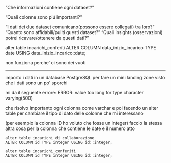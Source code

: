  
“Che informazioni contiene ogni dataset?”



“Quali colonne sono piú importanti?”

“I dati dei due dataset comunicano(possono essere collegati) tra loro?”
“Quanto sono affidabili/puliti questi dataset?”
“Quali insights (osservazioni) potrei ricavare/ottenere da questi dati?”

 
 alter table incarichi_conferiti 
ALTER COLUMN data_inizio_incarico TYPE date USING data_inizio_incarico::date;

non funziona perche' ci sono dei vuoti
 
 
---


 
 importo i dati in un database PostgreSQL per fare un mini landing zone visto che i dati sono un po' sporchi

mi da il seguente errore:
ERROR: value too long for type character varying(500)

che risolvo importanto ogni colonna come varchar 
e poi facendo un alter table per cambiare il tipo di dato delle colonne che mi interessano

(per esempio la colonna ID ho voluto che fosse un integer)
faccio la stessa altra cosa per la colonna che contiene le date e il numero atto

    alter table incarichi_di_collaborazione 
    ALTER COLUMN id TYPE integer USING id::integer;

    alter table incarichi_conferiti 
    ALTER COLUMN id TYPE integer USING id::integer;
